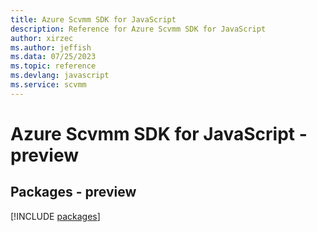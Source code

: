 ```yaml
---
title: Azure Scvmm SDK for JavaScript
description: Reference for Azure Scvmm SDK for JavaScript
author: xirzec
ms.author: jeffish
ms.data: 07/25/2023
ms.topic: reference
ms.devlang: javascript
ms.service: scvmm
---
```

# Azure Scvmm SDK for JavaScript - preview
## Packages - preview
[!INCLUDE [packages](scvmm-index.md)]